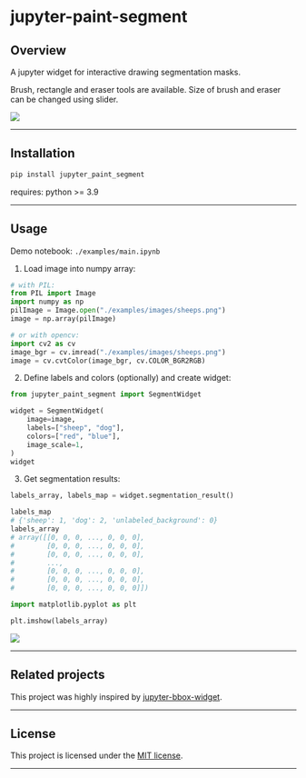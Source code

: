 # jupyter-paint-segment


## Overview

A jupyter widget for interactive drawing segmentation masks.

Brush, rectangle and eraser tools are available.
Size of brush and eraser can be changed using slider.


![](./docs/images/sheep_dog_interactive_v2.gif)


---

## Installation

```sh
pip install jupyter_paint_segment
```

requires: python >= 3.9


---

## Usage

Demo notebook: `./examples/main.ipynb`


1. Load image into numpy array:
```python
# with PIL: 
from PIL import Image
import numpy as np
pilImage = Image.open("./examples/images/sheeps.png")
image = np.array(pilImage)

# or with opencv:
import cv2 as cv
image_bgr = cv.imread("./examples/images/sheeps.png")
image = cv.cvtColor(image_bgr, cv.COLOR_BGR2RGB)
```

2. Define labels and colors (optionally) and create widget:
```python
from jupyter_paint_segment import SegmentWidget

widget = SegmentWidget(
    image=image,
    labels=["sheep", "dog"],
    colors=["red", "blue"],
    image_scale=1,
)
widget
```


3. Get segmentation results:
```python
labels_array, labels_map = widget.segmentation_result()

labels_map
# {'sheep': 1, 'dog': 2, 'unlabeled_background': 0}
labels_array
# array([[0, 0, 0, ..., 0, 0, 0],
#        [0, 0, 0, ..., 0, 0, 0],
#        [0, 0, 0, ..., 0, 0, 0],
#        ...,
#        [0, 0, 0, ..., 0, 0, 0],
#        [0, 0, 0, ..., 0, 0, 0],
#        [0, 0, 0, ..., 0, 0, 0]])
```

```python
import matplotlib.pyplot as plt

plt.imshow(labels_array)
```

![](./docs/images/result_seg_mask.png)


---


## Related projects

This project was highly inspired by [jupyter-bbox-widget](https://github.com/gereleth/jupyter-bbox-widget).


---

## License

This project is licensed under the [MIT license](https://github.com/adusachev/jupyter-paint-segment/blob/master/LICENSE).

---

